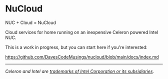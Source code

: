 # NuCloud
NUC + Cloud = NuCloud

Cloud services for home running on an inexpensive Celeron powered Intel NUC.

This is a work in progress, but you can start here if you're interested:

https://github.com/DavesCodeMusings/nucloud/blob/main/docs/index.md

___

_Celeron and Intel are [trademarks of Intel Corporation or its subsidiaries](https://www.intel.com/content/www/us/en/legal/trademarks.html)._

